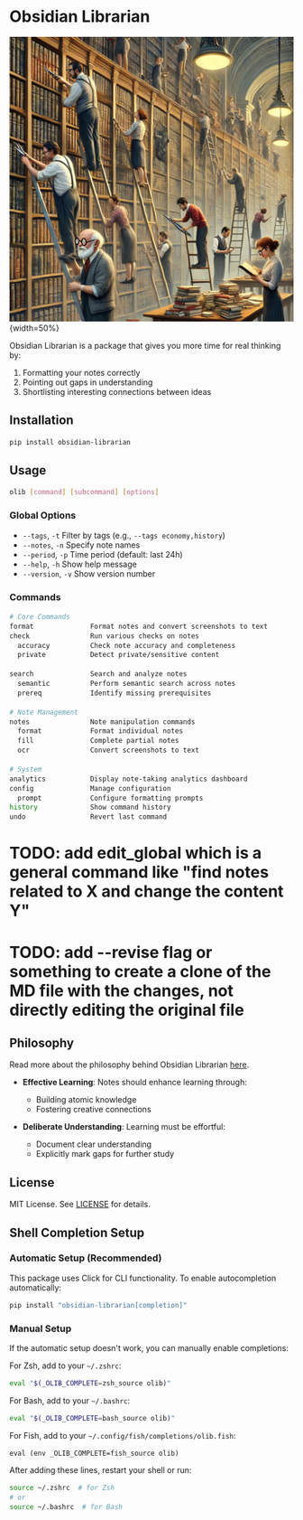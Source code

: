 # Obsidian Librarian

![Obsidian Librarian](readme_assets/librarians.webp){width=50%}

Obsidian Librarian is a package that gives you more time for real thinking by:

1. Formatting your notes correctly
2. Pointing out gaps in understanding
3. Shortlisting interesting connections between ideas

## Installation

```bash
pip install obsidian-librarian
```

## Usage

```bash
olib [command] [subcommand] [options]
```

### Global Options

- `--tags`, `-t`     Filter by tags (e.g., `--tags economy,history`)
- `--notes`, `-n`    Specify note names
- `--period`, `-p`   Time period (default: last 24h)
- `--help`, `-h`     Show help message
- `--version`, `-v`  Show version number

### Commands

```bash
# Core Commands
format              Format notes and convert screenshots to text
check               Run various checks on notes
  accuracy          Check note accuracy and completeness
  private           Detect private/sensitive content

search              Search and analyze notes
  semantic          Perform semantic search across notes
  prereq            Identify missing prerequisites

# Note Management
notes               Note manipulation commands
  format            Format individual notes
  fill              Complete partial notes
  ocr               Convert screenshots to text

# System
analytics           Display note-taking analytics dashboard
config              Manage configuration
  prompt            Configure formatting prompts
history             Show command history
undo                Revert last command
```

# TODO: add edit_global which is a general command like "find notes related to X and change the content Y"

# TODO: add --revise flag or something to create a clone of the MD file with the changes, not directly editing the original file

## Philosophy

Read more about the philosophy behind Obsidian Librarian [here](https://google.com).

- **Effective Learning**: Notes should enhance learning through:
  - Building atomic knowledge
  - Fostering creative connections

- **Deliberate Understanding**: Learning must be effortful:
  - Document clear understanding
  - Explicitly mark gaps for further study

## License

MIT License. See [LICENSE](LICENSE) for details.

## Shell Completion Setup

### Automatic Setup (Recommended)

This package uses Click for CLI functionality. To enable autocompletion automatically:

```bash
pip install "obsidian-librarian[completion]"
```

### Manual Setup

If the automatic setup doesn't work, you can manually enable completions:

For Zsh, add to your `~/.zshrc`:

```zsh
eval "$(_OLIB_COMPLETE=zsh_source olib)"
```

For Bash, add to your `~/.bashrc`:

```bash
eval "$(_OLIB_COMPLETE=bash_source olib)"
```

For Fish, add to your `~/.config/fish/completions/olib.fish`:

```fish
eval (env _OLIB_COMPLETE=fish_source olib)
```

After adding these lines, restart your shell or run:

```bash
source ~/.zshrc  # for Zsh
# or
source ~/.bashrc  # for Bash
```
